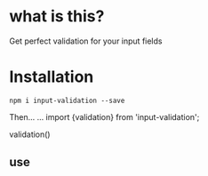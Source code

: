 # what is this?
Get perfect validation for your input fields
 
 # Installation
 `npm i input-validation --save`
 
 Then...
 ...
 import {validation} from 'input-validation';
 
 validation()
 
 ## use
 

 <!-- <button onclick={validation}>save</button> -->
 
